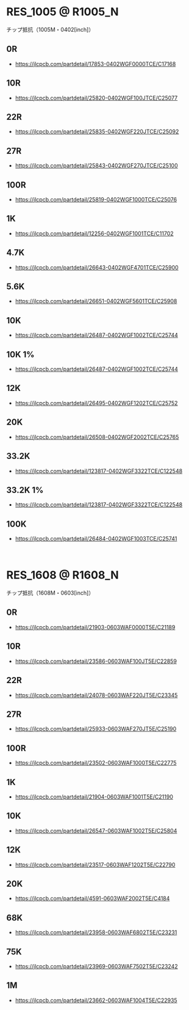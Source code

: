 
# RES_1005 @ R1005_N

チップ抵抗（1005M・0402[inch]）


## 0R
 - https://jlcpcb.com/partdetail/17853-0402WGF0000TCE/C17168

## 10R
 - https://jlcpcb.com/partdetail/25820-0402WGF100JTCE/C25077

## 22R
 - https://jlcpcb.com/partdetail/25835-0402WGF220JTCE/C25092

## 27R
 - https://jlcpcb.com/partdetail/25843-0402WGF270JTCE/C25100

## 100R
 - https://jlcpcb.com/partdetail/25819-0402WGF1000TCE/C25076

## 1K
 - https://jlcpcb.com/partdetail/12256-0402WGF1001TCE/C11702

## 4.7K
 - https://jlcpcb.com/partdetail/26643-0402WGF4701TCE/C25900

## 5.6K
 - https://jlcpcb.com/partdetail/26651-0402WGF5601TCE/C25908

## 10K
 - https://jlcpcb.com/partdetail/26487-0402WGF1002TCE/C25744

## 10K 1%
 - https://jlcpcb.com/partdetail/26487-0402WGF1002TCE/C25744

## 12K
 - https://jlcpcb.com/partdetail/26495-0402WGF1202TCE/C25752

## 20K
 - https://jlcpcb.com/partdetail/26508-0402WGF2002TCE/C25765

## 33.2K
 - https://jlcpcb.com/partdetail/123817-0402WGF3322TCE/C122548

## 33.2K 1%
 - https://jlcpcb.com/partdetail/123817-0402WGF3322TCE/C122548

## 100K
 - https://jlcpcb.com/partdetail/26484-0402WGF1003TCE/C25741










<br>


# RES_1608 @ R1608_N

チップ抵抗（1608M・0603[inch]）


## 0R
 - https://jlcpcb.com/partdetail/21903-0603WAF0000T5E/C21189

## 10R
 - https://jlcpcb.com/partdetail/23586-0603WAF100JT5E/C22859

## 22R
 - https://jlcpcb.com/partdetail/24078-0603WAF220JT5E/C23345

## 27R
 - https://jlcpcb.com/partdetail/25933-0603WAF270JT5E/C25190

## 100R
 - https://jlcpcb.com/partdetail/23502-0603WAF1000T5E/C22775

## 1K
 - https://jlcpcb.com/partdetail/21904-0603WAF1001T5E/C21190

## 10K
 - https://jlcpcb.com/partdetail/26547-0603WAF1002T5E/C25804

## 12K
 - https://jlcpcb.com/partdetail/23517-0603WAF1202T5E/C22790

## 20K
 - https://jlcpcb.com/partdetail/4591-0603WAF2002T5E/C4184

## 68K
 - https://jlcpcb.com/partdetail/23958-0603WAF6802T5E/C23231

## 75K
 - https://jlcpcb.com/partdetail/23969-0603WAF7502T5E/C23242

## 1M
 - https://jlcpcb.com/partdetail/23662-0603WAF1004T5E/C22935












